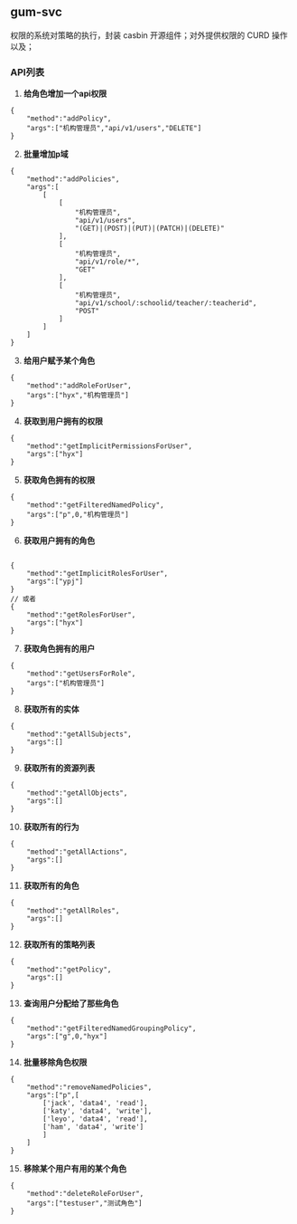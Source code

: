 ## gum-svc
权限的系统对策略的执行，封装 casbin 开源组件；对外提供权限的 CURD 操作以及；

### API列表
1. **给角色增加一个api权限**
```
{
    "method":"addPolicy",
    "args":["机构管理员","api/v1/users","DELETE"]
}
```
2. **批量增加p域**
```
{
    "method":"addPolicies",
    "args":[
        [
            [
                "机构管理员",
                "api/v1/users",
                "(GET)|(POST)|(PUT)|(PATCH)|(DELETE)"
            ],
            [
                "机构管理员",
                "api/v1/role/*",
                "GET"
            ],
            [
                "机构管理员",
                "api/v1/school/:schoolid/teacher/:teacherid",
                "POST"
            ]
        ]
    ]
}
```
3. **给用户赋予某个角色**
```
{
    "method":"addRoleForUser",
    "args":["hyx","机构管理员"]
}
```
4. **获取到用户拥有的权限**
```
{
    "method":"getImplicitPermissionsForUser",
    "args":["hyx"]
}
```
5. **获取角色拥有的权限**
```
{
    "method":"getFilteredNamedPolicy",
    "args":["p",0,"机构管理员"]
}
```
6. **获取用户拥有的角色**
```

{
    "method":"getImplicitRolesForUser",
    "args":["ypj"]
}
// 或者
{
    "method":"getRolesForUser",
    "args":["hyx"]
}
```
7. **获取角色拥有的用户**
```
{
    "method":"getUsersForRole",
    "args":["机构管理员"]
}
```
8. **获取所有的实体**
```
{
    "method":"getAllSubjects",
    "args":[]
}
```
9. **获取所有的资源列表**
```
{
    "method":"getAllObjects",
    "args":[]
}
```
10. **获取所有的行为**
```
{
    "method":"getAllActions",
    "args":[]
}
```
11. **获取所有的角色**
```
{
    "method":"getAllRoles",
    "args":[]
}
```
12. **获取所有的策略列表**
```
{
    "method":"getPolicy",
    "args":[]
}
```
13. **查询用户分配给了那些角色**
```
{
    "method":"getFilteredNamedGroupingPolicy",
    "args":["g",0,"hyx"]
}
```
14. **批量移除角色权限**
```
{
    "method":"removeNamedPolicies",
    "args":["p",[   
        ['jack', 'data4', 'read'],
        ['katy', 'data4', 'write'],
        ['leyo', 'data4', 'read'],
        ['ham', 'data4', 'write']
        ]
    ]
}
```
15. **移除某个用户有用的某个角色**
```
{
    "method":"deleteRoleForUser",
    "args":["testuser","测试角色"]
}
```
